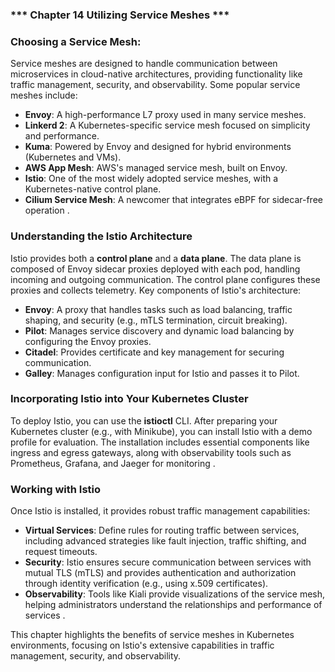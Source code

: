 ### *** Chapter 14 Utilizing Service Meshes ***

### **Choosing a Service Mesh**:

Service meshes are designed to handle communication between microservices in cloud-native architectures, providing functionality like traffic management, security, and observability. Some popular service meshes include:
- **Envoy**: A high-performance L7 proxy used in many service meshes.
- **Linkerd 2**: A Kubernetes-specific service mesh focused on simplicity and performance.
- **Kuma**: Powered by Envoy and designed for hybrid environments (Kubernetes and VMs).
- **AWS App Mesh**: AWS's managed service mesh, built on Envoy.
- **Istio**: One of the most widely adopted service meshes, with a Kubernetes-native control plane.
- **Cilium Service Mesh**: A newcomer that integrates eBPF for sidecar-free operation  .

### **Understanding the Istio Architecture**
Istio provides both a **control plane** and a **data plane**. The data plane is composed of Envoy sidecar proxies deployed with each pod, handling incoming and outgoing communication. The control plane configures these proxies and collects telemetry. Key components of Istio's architecture:
- **Envoy**: A proxy that handles tasks such as load balancing, traffic shaping, and security (e.g., mTLS termination, circuit breaking).
- **Pilot**: Manages service discovery and dynamic load balancing by configuring the Envoy proxies.
- **Citadel**: Provides certificate and key management for securing communication.
- **Galley**: Manages configuration input for Istio and passes it to Pilot.

### **Incorporating Istio into Your Kubernetes Cluster**
To deploy Istio, you can use the **istioctl** CLI. After preparing your Kubernetes cluster (e.g., with Minikube), you can install Istio with a demo profile for evaluation. The installation includes essential components like ingress and egress gateways, along with observability tools such as Prometheus, Grafana, and Jaeger for monitoring .

### **Working with Istio**
Once Istio is installed, it provides robust traffic management capabilities:
- **Virtual Services**: Define rules for routing traffic between services, including advanced strategies like fault injection, traffic shifting, and request timeouts.
- **Security**: Istio ensures secure communication between services with mutual TLS (mTLS) and provides authentication and authorization through identity verification (e.g., using x.509 certificates).
- **Observability**: Tools like Kiali provide visualizations of the service mesh, helping administrators understand the relationships and performance of services  .

This chapter highlights the benefits of service meshes in Kubernetes environments, focusing on Istio's extensive capabilities in traffic management, security, and observability.